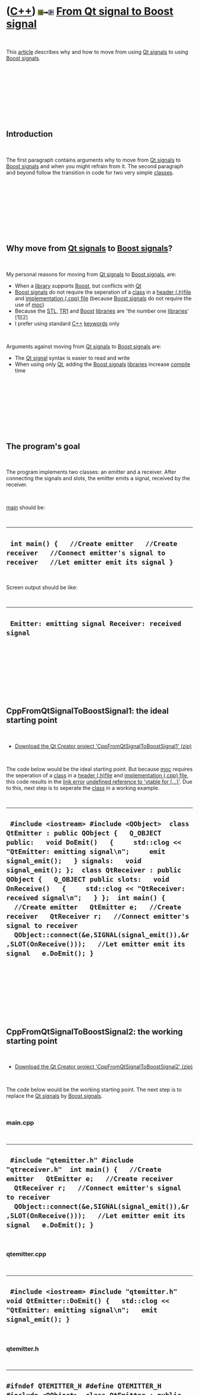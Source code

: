 



 

 

 

 

 

([C++](Cpp.htm)) ![Qt](PicQt.png)![to](PicTo.png)![Boost](PicBoost.png) [From Qt signal to Boost signal](CppFromQtSignalToBoostSignal.htm)
==========================================================================================================================================

 

This [article](CppArticle.htm) describes why and how to move from using
[Qt signals](CppQtSignal.htm) to using [Boost
signals](CppBoostSignal.htm).

 

 

 

 

 

Introduction
------------

 

The first paragraph contains arguments why to move from [Qt
signals](CppQtSignal.htm) to [Boost signals](CppBoostSignal.htm) and
when you might refrain from it. The second paragraph and beyond follow
the transition in code for two very simple [classes](CppClass.htm).

 

 

 

 

 

Why move from [Qt signals](CppQtSignal.htm) to [Boost signals](CppBoostSignal.htm)?
-----------------------------------------------------------------------------------

 

My personal reasons for moving from [Qt signals](CppQtSignal.htm) to
[Boost signals](CppBoostSignal.htm), are:

-   When a [library](CppLibrary.htm) supports [Boost](CppBoost.htm), but
    conflicts with [Qt](CppQt.htm)
-   [Boost signals](CppBoostSignal.htm) do not require the seperation of
    a [class](CppClass.htm) in a [header (.h)file](CppHeaderFile.htm)
    and [implementation (.cpp) file](CppImplementationFile.htm) (because
    [Boost signals](CppBoostSignal.htm) do not require the use of
    [moc](CppMoc.htm))
-   Because the [STL](CppStl.htm), [TR1](CppTr1.htm) and
    [Boost](CppBoost.htm) [libraries](CppLibrary.htm) are 'the number
    one [libraries](CppLibrary.htm)' \[1\]\[2\]
-   I prefer using standard [C++](Cpp.htm) [keywords](CppKeyword.htm)
    only

 

Arguments against moving from [Qt signals](CppQtSignal.htm) to [Boost
signals](CppBoostSignal.htm) are:

-   The [Qt signal](CppQtSignal.htm) syntax is easier to read and write
-   When using only [Qt](CppQt.htm), adding the [Boost
    signals](CppBoostSignal.htm) [libraries](CppLibrary.htm) increase
    [compile](CppCompile.htm) time

 

 

 

 

 

The program's goal
------------------

 

The program implements two classes: an emitter and a receiver. After
connecting the signals and slots, the emitter emits a signal, received
by the receiver.

 

[main](CppMain.htm) should be:

 

  -----------------------------------------------------------------------------------------------------------------------------------
  ` int main() {   //Create emitter   //Create receiver   //Connect emitter's signal to receiver   //Let emitter emit its signal }`
  -----------------------------------------------------------------------------------------------------------------------------------

 

Screen output should be like:

 

  -------------------------------------------------------
  ` Emitter: emitting signal Receiver: received signal`
  -------------------------------------------------------

 

 

 

 

 

CppFromQtSignalToBoostSignal1: the ideal starting point
-------------------------------------------------------

 

-   [Download the Qt Creator project
    'CppFromQtSignalToBoostSignal1' (zip)](CppFromQtSignalToBoostSignal1.zip)

 

The code below would be the ideal starting point. But because
[moc](CppMoc.htm) requires the seperation of a [class](CppClass.htm) in
a [header (.h)file](CppHeaderFile.htm) and [implementation (.cpp)
file](CppImplementationFile.htm), this code results in the [link
error](CppLinkError.htm) [undefined reference to 'vtable for
\[...\]'](CppLinkErrorUndefinedReferenceToVtableForMyDialog.htm). Due to
this, next step is to seperate the [class](CppClass.htm) in a working
example.

 

  -----------------------------------------------------------------------------------------------------------------------------------------------------------------------------------------------------------------------------------------------------------------------------------------------------------------------------------------------------------------------------------------------------------------------------------------------------------------------------------------------------------------------------------------------------------------------------------------------------------------------------------
  ` #include <iostream> #include <QObject>  class QtEmitter : public QObject {   Q_OBJECT public:   void DoEmit()   {     std::clog << "QtEmitter: emitting signal\n";     emit signal_emit();   } signals:   void signal_emit(); };  class QtReceiver : public QObject {   Q_OBJECT public slots:   void OnReceive()   {     std::clog << "QtReceiver: received signal\n";   } };  int main() {   //Create emitter   QtEmitter e;   //Create receiver   QtReceiver r;   //Connect emitter's signal to receiver   QObject::connect(&e,SIGNAL(signal_emit()),&r,SLOT(OnReceive()));   //Let emitter emit its signal   e.DoEmit(); }`
  -----------------------------------------------------------------------------------------------------------------------------------------------------------------------------------------------------------------------------------------------------------------------------------------------------------------------------------------------------------------------------------------------------------------------------------------------------------------------------------------------------------------------------------------------------------------------------------------------------------------------------------

 

 

 

 

 

CppFromQtSignalToBoostSignal2: the working starting point
---------------------------------------------------------

 

-   [Download the Qt Creator project
    'CppFromQtSignalToBoostSignal2' (zip)](CppFromQtSignalToBoostSignal2.zip)

 

The code below would be the working starting point. The next step is to
replace the [Qt signals](CppQtSignal.htm) by [Boost
signals](CppBoostSignal.htm).

 

### main.cpp

 

  ---------------------------------------------------------------------------------------------------------------------------------------------------------------------------------------------------------------------------------------------------------------------------------------------------
  ` #include "qtemitter.h" #include "qtreceiver.h"  int main() {   //Create emitter   QtEmitter e;   //Create receiver   QtReceiver r;   //Connect emitter's signal to receiver   QObject::connect(&e,SIGNAL(signal_emit()),&r,SLOT(OnReceive()));   //Let emitter emit its signal   e.DoEmit(); }`
  ---------------------------------------------------------------------------------------------------------------------------------------------------------------------------------------------------------------------------------------------------------------------------------------------------

 

### qtemitter.cpp

 

  --------------------------------------------------------------------------------------------------------------------------------------------------
  ` #include <iostream> #include "qtemitter.h"  void QtEmitter::DoEmit() {   std::clog << "QtEmitter: emitting signal\n";   emit signal_emit(); }`
  --------------------------------------------------------------------------------------------------------------------------------------------------

 

### qtemitter.h

 

  --------------------------------------------------------------------------------------------------------------------------------------------------------------------------------------------------
  ` #ifndef QTEMITTER_H #define QTEMITTER_H  #include <QObject>  class QtEmitter : public QObject {   Q_OBJECT public:   void DoEmit(); signals:   void signal_emit(); };  #endif // QTEMITTER_H `
  --------------------------------------------------------------------------------------------------------------------------------------------------------------------------------------------------

 

### qtreceiver.cpp

 

  ----------------------------------------------------------------------------------------------------------------------------------
  ` #include <iostream> #include "qtreceiver.h"  void QtReceiver::OnReceive() {   std::clog << "QtReceiver: received signal\n"; }`
  ----------------------------------------------------------------------------------------------------------------------------------

 

### qtreceiver.h

 

  -------------------------------------------------------------------------------------------------------------------------------------------------------------------------------
  ` #ifndef QTRECEIVER_H #define QTRECEIVER_H  #include <QObject>  class QtReceiver : public QObject {   Q_OBJECT public slots:   void OnReceive(); };  #endif // QTRECEIVER_H`
  -------------------------------------------------------------------------------------------------------------------------------------------------------------------------------

 

 

 

 

 

CppFromQtSignalToBoostSignal3: the conversion to [Boost signals](CppBoostSignal.htm)
------------------------------------------------------------------------------------

 

-   [Download the Qt Creator project
    'CppFromQtSignalToBoostSignal3' (zip)](CppFromQtSignalToBoostSignal3.zip)

 

In the code below, the [Qt signal](CppQtSignal.htm) is replaced by using
a [Boost signal](CppBoostSignal.htm). The next step is: can we put all
this code in a single file?

 

### emitter.cpp

 

  ------------------------------------------------------------------------------------------------------------------------------------
  ` #include <iostream> #include "emitter.h"  void Emitter::DoEmit() {   std::clog << "Emitter: emitting signal\n";   m_signal(); }`
  ------------------------------------------------------------------------------------------------------------------------------------

 

### emitter.h

 

  -------------------------------------------------------------------------------------------------------------------------------------------------------------------------------
  ` #ifndef EMITTER_H #define EMITTER_H  #include <boost/signals2.hpp>  struct Emitter {   void DoEmit();   boost::signals2::signal<void ()> m_signal; };  #endif // EMITTER_H`
  -------------------------------------------------------------------------------------------------------------------------------------------------------------------------------

 

### main.cpp

 

  ------------------------------------------------------------------------------------------------------------------------------------------------------------------------------------------------------------------------------------------------------------------------------------------------------
  ` #include "emitter.h" #include "receiver.h"  int main() {   //Create emitter   Emitter e;   //Create receiver   Receiver r;   //Connect emitter's signal to receiver   e.m_signal.connect(     boost::bind(       &Receiver::OnReceive,       r));   //Let emitter emit its signal   e.DoEmit(); }`
  ------------------------------------------------------------------------------------------------------------------------------------------------------------------------------------------------------------------------------------------------------------------------------------------------------

 

### receiver.cpp

 

  ----------------------------------------------------------------------------------------------------------------------------
  ` #include <iostream> #include "receiver.h"  void Receiver::OnReceive() {   std::clog << "Receiver: received signal\n"; }`
  ----------------------------------------------------------------------------------------------------------------------------

 

### receiver.h

 

  ----------------------------------------------------------------------------------------------------------
  ` #ifndef RECEIVER_H #define RECEIVER_H  struct Receiver {   void OnReceive(); };  #endif // RECEIVER_H`
  ----------------------------------------------------------------------------------------------------------

 

 

 

 

 

CppFromQtSignalToBoostSignal4: [Boost signals](CppBoostSignal.htm) in a single file
-----------------------------------------------------------------------------------

 

-   [Download the Qt Creator project
    'CppFromQtSignalToBoostSignal4' (zip)](CppFromQtSignalToBoostSignal4.zip)

 

In the code below, all the code is placed a single file, and it works
fine!

 

  ----------------------------------------------------------------------------------------------------------------------------------------------------------------------------------------------------------------------------------------------------------------------------------------------------------------------------------------------------------------------------------------------------------------------------------------------------------------------------------------------------------------------------------------------------------------------
  ` #include <iostream> #include <boost/signals2.hpp>  struct Emitter {   void DoEmit()   {     std::clog << "Emitter: emitting signal\n";     m_signal();   }   boost::signals2::signal<void ()> m_signal; };  struct Receiver {   void OnReceive()   {     std::clog << "Receiver: received signal\n";   } };  int main() {   //Create emitter   Emitter e;   //Create receiver   Receiver r;   //Connect emitter's signal to receiver   e.m_signal.connect(     boost::bind(       &Receiver::OnReceive,       r));  //Let emitter emit its signal   e.DoEmit(); }`
  ----------------------------------------------------------------------------------------------------------------------------------------------------------------------------------------------------------------------------------------------------------------------------------------------------------------------------------------------------------------------------------------------------------------------------------------------------------------------------------------------------------------------------------------------------------------------

 

 

 

 

 

Conclusion
----------

 

There are reasons to move from using [Qt signals](CppQtSignal.htm) to
using [Boost signals](CppBoostSignal.htm). This article shows that this
is easy.

 

 

 

 

 

[References](CppReferences.htm)
-------------------------------

 

1.  [Scott Meyers](CppScottMeyers.htm). Effective C++ (3rd edition).
    ISBN: 0-321-33487-6. Item 53: Familiarize yourself with the standard
    library, including TR1
2.  [Scott Meyers](CppScottMeyers.htm). Effective C++ (3rd edition).
    ISBN: 0-321-33487-6. Item 54: Familiarize yourself with Boost

 

 

 

 

 





 

[![Valid XHTML 1.0 Strict](valid-xhtml10.png){width="88"
height="31"}](http://validator.w3.org/check?uri=referer)
